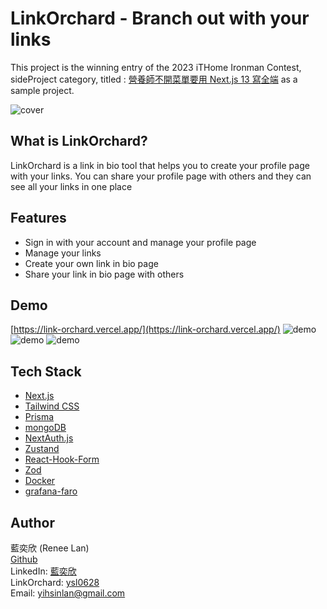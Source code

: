 # LinkOrchard - Branch out with your links

This project is the winning entry of the 2023 iTHome Ironman Contest, sideProject category, titled : [營養師不開菜單要用 Next.js 13 寫全端](https://ithelp.ithome.com.tw/users/20152073/ironman/6676) as a sample project.

![cover](https://ithelp.ithome.com.tw/upload/images/20231001/20152073yNDW8n5OpX.png)

## What is LinkOrchard?

LinkOrchard is a link in bio tool that helps you to create your profile page with your links. You can share your profile page with others and they can see all your links in one place

## Features

- Sign in with your account and manage your profile page
- Manage your links
- Create your own link in bio page
- Share your link in bio page with others

## Demo

[https://link-orchard.vercel.app/](https://link-orchard.vercel.app/)
![demo](https://ithelp.ithome.com.tw/upload/images/20231001/20152073JM0NtLcxEC.png)
![demo](https://ithelp.ithome.com.tw/upload/images/20231001/20152073pEbs1hPMmL.png)
![demo](https://ithelp.ithome.com.tw/upload/images/20231001/20152073ez0KEl76Ek.png)

## Tech Stack

- [Next.js](https://nextjs.org/)
- [Tailwind CSS](https://tailwindcss.com/)
- [Prisma](https://www.prisma.io/)
- [mongoDB](https://www.mongodb.com/)
- [NextAuth.js](https://next-auth.js.org/)
- [Zustand](https://docs.pmnd.rs/zustand/getting-started/introduction)
- [React-Hook-Form](https://react-hook-form.com/)
- [Zod](https://zod.dev/)
- [Docker](https://www.docker.com/)
- [grafana-faro](https://grafana.com/oss/faro/)

## Author
藍奕欣 (Renee Lan)<br>
[Github](https://github.com/ysl0628)<br>
LinkedIn: [藍奕欣](https://www.linkedin.com/in/ysl0628/)<br>
LinkOrchard: [ysl0628](https://link-orchard.vercel.app/ysl0628)<br>
Email: yihsinlan@gmail.com


 